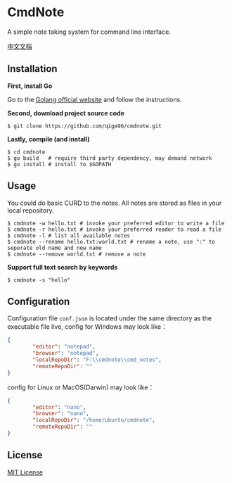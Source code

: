# CmdNote

A simple note taking system for command line interface.

[中文文档](https://github.com/qige96/cmdnote/blob/master/README.zh.md)

## Installation

**First, install Go**

Go to the [Golang official website](https://golang.org/) and follow the instructions.

**Second, download project source code**

```shell
$ git clone https://github.com/qige96/cmdnote.git
```

**Lastly, compile (and install)**

```shell
$ cd cmdnote
$ go build   # require third party dependency, may demand network
$ go install # install to $GOPATH
```

## Usage

You could do basic CURD to the notes. All notes are stored as files in your local repository.

```shell
$ cmdnote -w hello.txt # invoke your preferred editor to write a file
$ cmdnote -r hello.txt # invoke your preferred reader to read a file
$ cmdnote -l # list all available notes
$ cmdnote --rename hello.txt:world.txt # rename a note, use ":" to seperate old name and new name
$ cmdnote --remove world.txt # remove a note
```

**Support full text search by keywords**

```shell
$ cmdnote -s "hello"
```

## Configuration

Configuration file `conf.json` is located under the same directory as the executable file live, config for Windows may look like：

```json
{
        "editor": "notepad",
        "browser": "notepad",
        "localRepoDir": "F:\\cmdnote\\cmd_notes",
        "remoteRepoDir": ""
}
```

config for Linux or MacOS(Darwin) may look like：

```json
{
        "editor": "nano",
        "browser": "nano",
        "localRepoDir": "/home/ubuntu/cmdnote",
        "remoteRepoDir": ""
}
```



## License

[MIT License](https://mit-license.org/)
